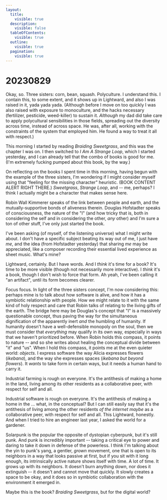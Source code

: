 ```yaml
---
layout:
  title:
    visible: true
  description:
    visible: false
  tableOfContents:
    visible: true
  outline:
    visible: true
  pagination:
    visible: true
---
```


# 20230829

Okay, so. Three sisters: corn, bean, squash. Polyculture. I understand this. I contain this, to some extent, and it shows up in Lightward, and also I was raised in it, yada yada yada. (Although before I move on too quickly I was also raised with exposure to monoculture, and the hacks necessary (fertilizer, pesticide, weed-killer) to sustain it. _Although_ my dad did take care to apply polycultural sensibilities in those fields, spreading out the diversity across time, instead of across space. He was, after all, working with the constraints of the system that employed him. He found a way to treat it all with respect.)

This morning I started by reading _Braiding Sweetgrass_, and this was the chapter I was on. I then switched to _I Am A Strange Loop_, which I started yesterday, and I can already tell that the combo of books is good for me. (I'm extremely fucking pumped about this book, by the way.)

On reflecting on the books I spent time in this morning, having begun with the example of the three sisters, I'm wondering if I might consider myself using that "feeling for the missing character" heuristic. (BOOK CONTENT ALERT RIGHT THERE.) _Sweetgrass_, _Strange Loop_, and -- me, perhaps? I think I actually might be a character that makes sense here.

Robin Wall Kimmerer speaks of the link between people and earth, and the mutually-supportive bonds of aliveness therein. Douglas Hofstadter speaks of consciousness, the nature of the "I" (and how tricky that is, both in considering the self and in considering the other, _any_ other) and I'm sure a ton of other stuff, I've only just started the book.

I've been asking (of myself, of the listening universe) what I might write about. I don't have a specific subject beating its way out of me, I just have _me_, and the idea (from Hofstadter yesterday) that sharing _me_ may be appreciated, like a composer recording their essential lived experience as sheet music. What's mine?

Lightward, certainly. But I have words. And I _think_ it's time for a book? It's time to be more visible (though not necessarily more interactive). I _think_ it's a book, though I don't wish to force that form. Ah yeah, I've been calling it "an artifact", until its form becomes clearer.

Focus focus. In light of the three sisters concept, I'm now considering this: perhaps mine is to talk about how software is alive, and how it has a symbiotic relationship with people. How we might relate to it with the same kind of holy respect and care that Robin talks of relating to the living gifts of the earth. The bridge here may be Douglas's concept that "I" is a massively questionable concept, thus paving the way for the simultaneous dignification of the apparently inert _and_ the humbling of humanity. If humanity doesn't have a well-defensible monopoly on the soul, then we must consider that _everything_ may qualify in its own way, especially in ways that we haven't prioritized before. When Robin holds this compass, it points to nature -- and so she writes about healing the conceptual divide between "it" and "us". When I hold this compass, it points me at the even quieter world: _objects_. I express software the way Alicia expresses flowers (_ikebana_), and the way she expresses spaces (_ikebana but beyond flowers_). It _wants_ to take form in certain ways, but it needs a human hand to carry it.

Industrial farming is rough on everyone. It's the antithesis of making a home in the land, living among its other residents as a collaborative peer, with respect for self and all.

Industrial software is rough on everyone. It's the antithesis of making a home in the ... what, in the conceptual? But I can still easily say that it's the antithesis of living among the other residents _of the internet maybe_ as a collaborative peer, with respect for self and all. This Lightward, honestly. And when I tried to hire an engineer last year, I asked the world for a gardener.

Solarpunk is the popular the opposite of dystopian cyberpunk, but it's still punk. And punk is incredibly important -- taking a critical eye to power and daring to take it down in defense of the powerless. I think I'm talking about the yin to punk's yang, a gentler, _grown_ movement, one that is open to its neighbors in a way that looks passive at first, but if you sit with it long enough, its intrinsically active nature shows itself with time. A lot of time. It grows up with its neighbors. It doesn't burn anything down, nor does it extinguish -- it doesn't and cannot move that quickly. It slowly creates a space to be okay, and it does so in symbiotic collaboration with the environment it emerged in.

Maybe this is the book? _Braiding Sweetgrass_, but for the digital world?

